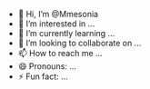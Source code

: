 - 👋 Hi, I’m @Mmesonia
- 👀 I’m interested in ...
- 🌱 I’m currently learning ...
- 💞️ I’m looking to collaborate on ...
- 📫 How to reach me ...
- 😄 Pronouns: ...
- ⚡ Fun fact: ...

<!---
Mmesonia/Mmesonia is a ✨ special ✨ repository because its `README.md` (this file) appears on your GitHub profile.
You can click the Preview link to take a look at your changes.
--->
